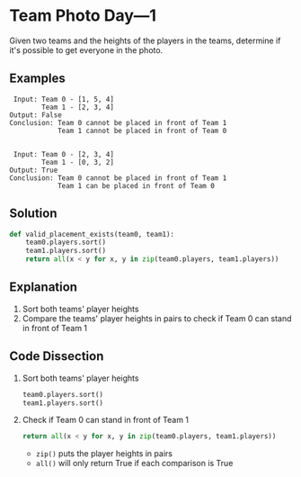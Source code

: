 # Team Photo Day&mdash;1
Given two teams and the heights of the players in the teams, determine if it's possible to get everyone in the photo.

## Examples
```
 Input: Team 0 - [1, 5, 4]
        Team 1 - [2, 3, 4]
Output: False
Conclusion: Team 0 cannot be placed in front of Team 1
            Team 1 cannot be placed in front of Team 0


 Input: Team 0 - [2, 3, 4]
        Team 1 - [0, 3, 2]
Output: True
Conclusion: Team 0 cannot be placed in front of Team 1
            Team 1 can be placed in front of Team 0
```

## Solution
```python
def valid_placement_exists(team0, team1):
    team0.players.sort()
    team1.players.sort()
    return all(x < y for x, y in zip(team0.players, team1.players))
```

## Explanation
1. Sort both teams' player heights
2. Compare the teams' player heights in pairs to check if Team 0 can stand in front of Team 1

## Code Dissection
1. Sort both teams' player heights
    ```python
    team0.players.sort()
    team1.players.sort()
    ```
2. Check if Team 0 can stand in front of Team 1
    ```python
    return all(x < y for x, y in zip(team0.players, team1.players))
    ```
    * `zip()` puts the player heights in pairs
    * `all()` will only return True if each comparison is True